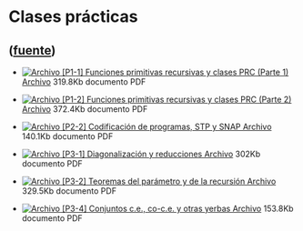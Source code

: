 # Clases prácticas
([fuente](https://campus.exactas.uba.ar/course/view.php?id=1057&section=4))
---
  - [![Archivo](https://campus.exactas.uba.ar/theme/image.php/magazine/core/1462913092/f/pdf) [P1-1] Funciones primitivas recursivas y clases PRC (Parte 1) Archivo](https://campus.exactas.uba.ar/mod/resource/view.php?id=57360) 319.8Kb documento PDF

  - [![Archivo](https://campus.exactas.uba.ar/theme/image.php/magazine/core/1462913092/f/pdf) [P1-2] Funciones primitivas recursivas y clases PRC (Parte 2) Archivo](https://campus.exactas.uba.ar/mod/resource/view.php?id=58374) 372.4Kb documento PDF

  - [![Archivo](https://campus.exactas.uba.ar/theme/image.php/magazine/core/1462913092/f/pdf) [P2-2] Codificación de programas, STP y SNAP Archivo](https://campus.exactas.uba.ar/mod/resource/view.php?id=58297) 140.1Kb documento PDF

  - [![Archivo](https://campus.exactas.uba.ar/theme/image.php/magazine/core/1462913092/f/pdf) [P3-1] Diagonalización y reducciones Archivo](https://campus.exactas.uba.ar/mod/resource/view.php?id=58668) 302Kb documento PDF

  - [![Archivo](https://campus.exactas.uba.ar/theme/image.php/magazine/core/1462913092/f/pdf) [P3-2] Teoremas del parámetro y de la recursión Archivo](https://campus.exactas.uba.ar/mod/resource/view.php?id=58716) 329.5Kb documento PDF

  - [![Archivo](https://campus.exactas.uba.ar/theme/image.php/magazine/core/1462913092/f/pdf) [P3-4] Conjuntos c.e., co-c.e. y otras yerbas Archivo](https://campus.exactas.uba.ar/mod/resource/view.php?id=58861) 153.8Kb documento PDF

